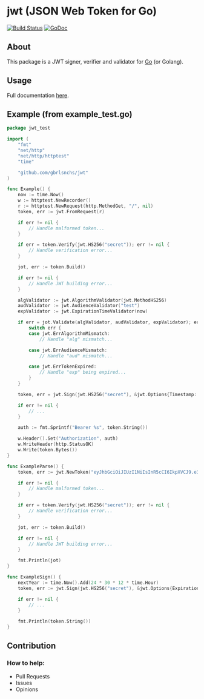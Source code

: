 # jwt (JSON Web Token for Go)
[![Build Status](https://travis-ci.org/gbrlsnchs/jwt.svg?branch=master)](https://travis-ci.org/gbrlsnchs/jwt)
[![GoDoc](https://img.shields.io/badge/godoc-reference-blue.svg)](https://godoc.org/github.com/gbrlsnchs/jwt)

## About
This package is a JWT signer, verifier and validator for [Go] (or Golang).

## Usage
Full documentation [here].

## Example (from example_test.go)
```go
package jwt_test

import (
	"fmt"
	"net/http"
	"net/http/httptest"
	"time"

	"github.com/gbrlsnchs/jwt"
)

func Example() {
	now := time.Now()
	w := httptest.NewRecorder()
	r := httptest.NewRequest(http.MethodGet, "/", nil)
	token, err := jwt.FromRequest(r)

	if err != nil {
		// Handle malformed token...
	}

	if err = token.Verify(jwt.HS256("secret")); err != nil {
		// Handle verification error...
	}

	jot, err := token.Build()

	if err != nil {
		// Handle JWT building error...
	}

	algValidator := jwt.AlgorithmValidator(jwt.MethodHS256)
	audValidator := jwt.AudienceValidator("test")
	expValidator := jwt.ExpirationTimeValidator(now)

	if err = jot.Validate(algValidator, audValidator, expValidator); err != nil {
		switch err {
		case jwt.ErrAlgorithmMismatch:
			// Handle "alg" mismatch...

		case jwt.ErrAudienceMismatch:
			// Handle "aud" mismatch...

		case jwt.ErrTokenExpired:
			// Handle "exp" being expired...
		}
	}

	token, err = jwt.Sign(jwt.HS256("secret"), &jwt.Options{Timestamp: true})

	if err != nil {
		// ...
	}

	auth := fmt.Sprintf("Bearer %s", token.String())

	w.Header().Set("Authorization", auth)
	w.WriteHeader(http.StatusOK)
	w.Write(token.Bytes())
}

func ExampleParse() {
	token, err := jwt.NewToken("eyJhbGciOiJIUzI1NiIsInR5cCI6IkpXVCJ9.e30.t-IDcSemACt8x4iTMCda8Yhe3iZaWbvV5XKSTbuAn0M")

	if err != nil {
		// Handle malformed token...
	}

	if err = token.Verify(jwt.HS256("secret")); err != nil {
		// Handle verification error...
	}

	jot, err := token.Build()

	if err != nil {
		// Handle JWT building error...
	}

	fmt.Println(jot)
}

func ExampleSign() {
	nextYear := time.Now().Add(24 * 30 * 12 * time.Hour)
	token, err := jwt.Sign(jwt.HS256("secret"), &jwt.Options{ExpirationTime: nextYear})

	if err != nil {
		// ...
	}

	fmt.Println(token.String())
}
```

## Contribution
### How to help:
- Pull Requests
- Issues
- Opinions

[Go]: https://golang.org
[here]: https://godoc.org/github.com/gbrlsnchs/jwt
